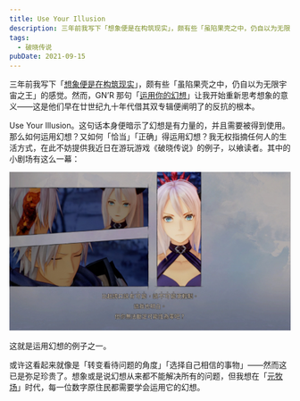 ```yaml
---
title: Use Your Illusion
description: 三年前我写下「想象便是在构筑现实」，颇有些「虽陷果壳之中，仍自以为无限宇宙之王」的感觉。然而，GN’R 那句「运用你的幻想」让我开始重新思考想象的意义——这是他们早在廿世纪九十年代借其双专辑便阐明了的反抗的根本。
tags:
  - 破晓传说
pubDate: 2021-09-15
---
```


三年前我写下「[想象便是在构筑现实](/blog/a-chuni-manifesto/)」，颇有些「虽陷果壳之中，仍自以为无限宇宙之王」的感觉。然而，GN’R 那句「[运用你的幻想](https://en.wikipedia.org/wiki/Use_Your_Illusion)」让我开始重新思考想象的意义——这是他们早在廿世纪九十年代借其双专辑便阐明了的反抗的根本。

Use Your Illusion。这句话本身便暗示了幻想是有力量的，并且需要被得到使用。那么如何运用幻想？又如何「恰当」「正确」得运用幻想？我无权指摘任何人的生活方式，在此不妨提供我近日在游玩游戏《破晓传说》的例子，以飨读者。其中的小剧场有这么一幕：

![《破晓传说》中的一幕小剧场](../images/toa.jpg)

这就是运用幻想的例子之一。

或许这看起来就像是「转变看待问题的角度」「选择自己相信的事物」——然而这已是弥足珍贵了。想象或是说幻想从来都不能解决所有的问题，但我想在「[元牧场](https://www.solidot.org/story?sid=68801)」时代，每一位数字原住民都需要学会运用它的幻想。